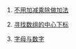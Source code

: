 1. [不用加减乘除做加法](https://leetcode.cn/problems/bu-yong-jia-jian-cheng-chu-zuo-jia-fa-lcof/)

2. [寻找数组的中心下标](https://leetcode.cn/problems/find-pivot-index/)

3. [字母与数字](https://leetcode.cn/problems/find-longest-subarray-lcci/)
